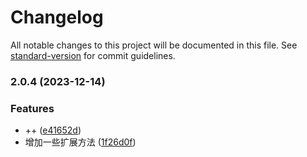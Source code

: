 # Changelog

All notable changes to this project will be documented in this file. See [standard-version](https://github.com/conventional-changelog/standard-version) for commit guidelines.

### 2.0.4 (2023-12-14)


### Features

* ++ ([e41652d](https://github.com/nsnail/NSExt/commit/e41652d553beda7a2eb1600da4795e07f4260330))
* 增加一些扩展方法 ([1f26d0f](https://github.com/nsnail/NSExt/commit/1f26d0f28098f7ee98a9a5482096aecd53b85e04))
